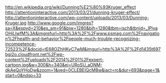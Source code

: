 http://en.wikipedia.org/wiki/Dunning%E2%80%93Kruger_effect
http://attentioninteractive.com/2013/03/21/dunning-kruger-effect/
http://attentioninteractive.com/wp-content/uploads/2013/03/Dunning-Kruger.jpg
http://www.google.com/imgres?sa=X&espvd=210&es_sm=91&biw=1280&bih=1280&tbm=isch&tbnid=_IPiyaOHjLIwfM%3A&imgrefurl=http%3A%2F%2Fwww.psmag.com%2Fnavigation%2Fhealth-and-behavior%2Fpeople-much-trouble-recognizing-incompetence-72523%2F&docid=tE68OZhHKvC7wM&imgurl=http%3A%2F%2Fd1435t697bgi2o.cloudfront.net%2Fwp-content%2Fuploads%2F2014%2F01%2Fexpert-cartoon.jpg&w=300&h=340&ei=URoSU_aONM-dkAeQoYHoDw&zoom=1&ved=0CLEBEIQcMBw&iact=rc&dur=693&page=1&start=0&ndsp=33
